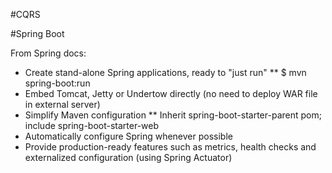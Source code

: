 #CQRS



#Spring Boot

From Spring docs:
* Create stand-alone Spring applications, ready to "just run"
** $ mvn spring-boot:run
* Embed Tomcat, Jetty or Undertow directly (no need to deploy WAR file in external server)
* Simplify Maven configuration
** Inherit spring-boot-starter-parent pom; include spring-boot-starter-web
* Automatically configure Spring whenever possible
* Provide production-ready features such as metrics, health checks and externalized configuration (using Spring Actuator)
